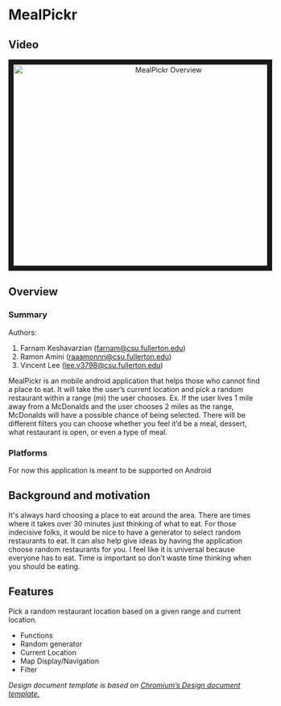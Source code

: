 # MealPickr
## Video
<p align="center">
  <a href="http://www.youtube.com/watch?feature=player_embedded&v=dqSXcmuTBd0
  " target="_blank"><img src="https://img.youtube.com/vi/dqSXcmuTBd0/1.jpg" 
  alt="MealPickr Overview" width="600" height="400" border="10" /></a>
</p>


## Overview
### Summary
Authors:
1. Farnam Keshavarzian (farnam@csu.fullerton.edu)
2. Ramon Amini (raaamonnn@csu.fullerton.edu)
3. Vincent Lee (lee.v3798@csu.fullerton.edu)

MealPickr is an mobile android application that helps those who cannot find a place to eat. 
It will take the user’s current location and pick a random restaurant within a range (mi) the user chooses. 
Ex. If the user lives 1 mile away from a McDonalds and the user chooses 2 miles as the range, 
McDonalds will have a possible chance of being selected. There will be different filters you can 
choose whether you feel it’d be a meal, dessert, what restaurant is open, or even a type of meal.

### Platforms
For now this application is meant to be supported on Android

## Background and motivation
It's always hard choosing a place to eat around the area. 
There are times where it takes over 30 minutes just thinking of what to eat. 
For those indecisive folks, it would be nice to have a generator to select random restaurants to eat. 
It can also help give ideas by having the application choose random restaurants for you. 
I feel like it is universal because everyone has to eat. Time is important so don’t waste time 
thinking when you should be eating.


## Features
Pick a random restaurant location based on a given range and current location. 
- Functions 
- Random generator
- Current Location
- Map Display/Navigation
- Filter

*Design document template is based on [Chromium’s Design document template.](https://docs.google.com/document/d/14YBYKgk-uSfjfwpKFlp_omgUq5hwMVazy_M965s_1KA/edit)*
